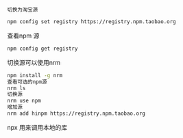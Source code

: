 	切换为淘宝源

```bash
npm config set registry https://registry.npm.taobao.org
```

查看npm 源

```bash
npm config get registry
```

切换源可以使用nrm

```bash
npm install -g nrm
查看可选的npm源
nrm ls
切换源
nrm use npm
增加源
nrm add hinpm https://registry.npm.taobao.org

```

npx 用来调用本地的库
